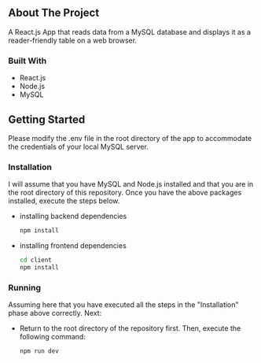 <!-- ABOUT THE PROJECT -->
## About The Project

A React.js App that reads data from a MySQL database and displays it as a reader-friendly table on a web browser.


### Built With

* React.js
* Node.js
* MySQL


<!-- GETTING STARTED -->
## Getting Started

Please modify the .env file in the root directory of the app to accommodate the credentials of your local MySQL server.

### Installation
I will assume that you have MySQL and Node.js installed and that you are in the root directory of this repository.
Once you have the above packages installed, execute the steps below.

* installing backend dependencies
  ```sh
  npm install
  ```
* installing frontend dependencies
  ```sh
  cd client
  npm install
  ```



### Running
Assuming here that you have executed all the steps in the "Installation" phase above correctly. Next:

* Return to the root directory of the repository first. Then, execute the following command:
  ```sh
  npm run dev
  ```

